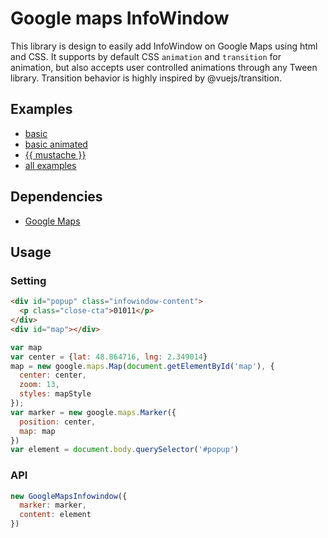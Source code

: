 # Google maps InfoWindow

This library is design to easily add InfoWindow on Google Maps using html and CSS.
It supports by default CSS `animation` and `transition` for animation, but also accepts user controlled animations through any Tween library.
Transition behavior is highly inspired by @vuejs/transition.

## Examples
* [basic](https://codepen.io/trinketmage/full/ZMvrLM)
* [basic animated](https://codepen.io/trinketmage/full/KxZQvR)
* [{{ mustache }}](https://codepen.io/trinketmage/full/wEpmKx/)
* [all examples](https://codepen.io/collection/DxdgML/)

## Dependencies
* [Google Maps](https://developers.google.com/maps/documentation/javascript/tutorial)

## Usage

### Setting

```html
<div id="popup" class="infowindow-content">
  <p class="close-cta">01011</p>
</div>
<div id="map"></div>
```
```js
var map
var center = {lat: 48.864716, lng: 2.349014}
map = new google.maps.Map(document.getElementById('map'), {
  center: center,
  zoom: 13,
  styles: mapStyle
});
var marker = new google.maps.Marker({
  position: center,
  map: map
})
var element = document.body.querySelector('#popup')
```

### API
```js
new GoogleMapsInfowindow({
  marker: marker,
  content: element
})
```
